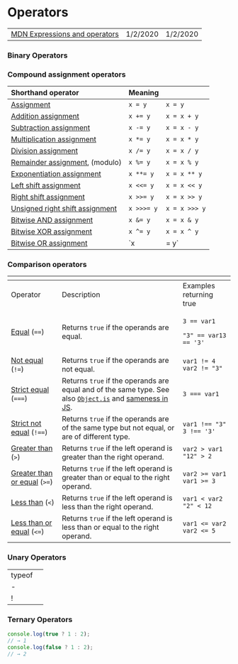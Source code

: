 # Operators

|  |  |  |
| :--- | :--- | :--- |
| [MDN Expressions and operators](https://developer.mozilla.org/en-US/docs/Web/JavaScript/Guide/Expressions_and_Operators) | 1/2/2020 | 1/2/2020 |

### Binary Operators

### Compound assignment operators

| Shorthand operator | Meaning |  |
| :--- | :--- | :--- |
| [Assignment](https://developer.mozilla.org/en-US/docs/Web/JavaScript/Reference/Operators/Assignment_Operators#Assignment) | `x = y` | `x = y` |
| [Addition assignment](https://developer.mozilla.org/en-US/docs/Web/JavaScript/Reference/Operators/Assignment_Operators#Addition_assignment) | `x += y` | `x = x + y` |
| [Subtraction assignment](https://developer.mozilla.org/en-US/docs/Web/JavaScript/Reference/Operators/Assignment_Operators#Subtraction_assignment) | `x -= y` | `x = x - y` |
| [Multiplication assignment](https://developer.mozilla.org/en-US/docs/Web/JavaScript/Reference/Operators/Assignment_Operators#Multiplication_assignment) | `x *= y` | `x = x * y` |
| [Division assignment](https://developer.mozilla.org/en-US/docs/Web/JavaScript/Reference/Operators/Assignment_Operators#Division_assignment) | `x /= y` | `x = x / y` |
| [Remainder assignment](https://developer.mozilla.org/en-US/docs/Web/JavaScript/Reference/Operators/Assignment_Operators#Remainder_assignment), \(modulo\) | `x %= y` | `x = x % y` |
| [Exponentiation assignment](https://developer.mozilla.org/en-US/docs/Web/JavaScript/Reference/Operators/Assignment_Operators#Exponentiation_assignment) | `x **= y` | `x = x ** y` |
| [Left shift assignment](https://developer.mozilla.org/en-US/docs/Web/JavaScript/Reference/Operators/Assignment_Operators#Left_shift_assignment) | `x <<= y` | `x = x << y` |
| [Right shift assignment](https://developer.mozilla.org/en-US/docs/Web/JavaScript/Reference/Operators/Assignment_Operators#Right_shift_assignment) | `x >>= y` | `x = x >> y` |
| [Unsigned right shift assignment](https://developer.mozilla.org/en-US/docs/Web/JavaScript/Reference/Operators/Assignment_Operators#Unsigned_right_shift_assignment) | `x >>>= y` | `x = x >>> y` |
| [Bitwise AND assignment](https://developer.mozilla.org/en-US/docs/Web/JavaScript/Reference/Operators/Assignment_Operators#Bitwise_AND_assignment) | `x &= y` | `x = x & y` |
| [Bitwise XOR assignment](https://developer.mozilla.org/en-US/docs/Web/JavaScript/Reference/Operators/Assignment_Operators#Bitwise_XOR_assignment) | `x ^= y` | `x = x ^ y` |
| [Bitwise OR assignment](https://developer.mozilla.org/en-US/docs/Web/JavaScript/Reference/Operators/Assignment_Operators#Bitwise_OR_assignment) | `x |= y` | `x = x | y` |

### Comparison operators

<table>
  <thead>
    <tr>
      <th style="text-align:left"></th>
      <th style="text-align:left"></th>
      <th style="text-align:left"></th>
    </tr>
  </thead>
  <tbody>
    <tr>
      <td style="text-align:left">Operator</td>
      <td style="text-align:left">Description</td>
      <td style="text-align:left">Examples returning true</td>
    </tr>
    <tr>
      <td style="text-align:left"><a href="https://developer.mozilla.org/en-US/docs/Web/JavaScript/Reference/Operators/Comparison_Operators#Equality">Equal</a> (<code>==</code>)</td>
      <td
      style="text-align:left">Returns <code>true</code> if the operands are equal.</td>
        <td style="text-align:left">
          <p><code>3 == var1</code>
          </p>
          <p><code>&quot;3&quot; == var13 == &apos;3&apos;</code>
          </p>
        </td>
    </tr>
    <tr>
      <td style="text-align:left"><a href="https://developer.mozilla.org/en-US/docs/Web/JavaScript/Reference/Operators/Comparison_Operators#Inequality">Not equal</a> (<code>!=</code>)</td>
      <td
      style="text-align:left">Returns <code>true</code> if the operands are not equal.</td>
        <td style="text-align:left"><code>var1 != 4<br />var2 != &quot;3&quot;</code>
        </td>
    </tr>
    <tr>
      <td style="text-align:left"><a href="https://developer.mozilla.org/en-US/docs/Web/JavaScript/Reference/Operators/Comparison_Operators#Identity">Strict equal</a> (<code>===</code>)</td>
      <td
      style="text-align:left">Returns <code>true</code> if the operands are equal and of the same type.
        See also <a href="https://developer.mozilla.org/en-US/docs/Web/JavaScript/Reference/Global_Objects/Object/is"><code>Object.is</code></a> and
        <a
        href="https://developer.mozilla.org/en-US/docs/Web/JavaScript/Equality_comparisons_and_sameness">sameness in JS</a>.</td>
          <td style="text-align:left"><code>3 === var1</code>
          </td>
    </tr>
    <tr>
      <td style="text-align:left"><a href="https://developer.mozilla.org/en-US/docs/Web/JavaScript/Reference/Operators/Comparison_Operators#Nonidentity">Strict not equal</a> (<code>!==</code>)</td>
      <td
      style="text-align:left">Returns <code>true</code> if the operands are of the same type but not equal,
        or are of different type.</td>
        <td style="text-align:left"><code>var1 !== &quot;3&quot;<br />3 !== &apos;3&apos;</code>
        </td>
    </tr>
    <tr>
      <td style="text-align:left"><a href="https://developer.mozilla.org/en-US/docs/Web/JavaScript/Reference/Operators/Comparison_Operators#Greater_than_operator">Greater than</a> (<code>&gt;</code>)</td>
      <td
      style="text-align:left">Returns <code>true</code> if the left operand is greater than the right
        operand.</td>
        <td style="text-align:left"><code>var2 &gt; var1<br />&quot;12&quot; &gt; 2</code>
        </td>
    </tr>
    <tr>
      <td style="text-align:left"><a href="https://developer.mozilla.org/en-US/docs/Web/JavaScript/Reference/Operators/Comparison_Operators#Greater_than_or_equal_operator">Greater than or equal</a> (<code>&gt;=</code>)</td>
      <td
      style="text-align:left">Returns <code>true</code> if the left operand is greater than or equal to
        the right operand.</td>
        <td style="text-align:left"><code>var2 &gt;= var1<br />var1 &gt;= 3</code>
        </td>
    </tr>
    <tr>
      <td style="text-align:left"><a href="https://developer.mozilla.org/en-US/docs/Web/JavaScript/Reference/Operators/Comparison_Operators#Less_than_operator">Less than</a> (<code>&lt;</code>)</td>
      <td
      style="text-align:left">Returns <code>true</code> if the left operand is less than the right operand.</td>
        <td
        style="text-align:left"><code>var1 &lt; var2<br />&quot;2&quot; &lt; 12</code>
          </td>
    </tr>
    <tr>
      <td style="text-align:left"><a href="https://developer.mozilla.org/en-US/docs/Web/JavaScript/Reference/Operators/Comparison_Operators#Less_than_or_equal_operator">Less than or equal</a> (<code>&lt;=</code>)</td>
      <td
      style="text-align:left">Returns <code>true</code> if the left operand is less than or equal to the
        right operand.</td>
        <td style="text-align:left"><code>var1 &lt;= var2<br />var2 &lt;= 5</code>
        </td>
    </tr>
  </tbody>
</table>

### Unary Operators

|  |  |
| :--- | :--- |
| typeof |  |
| - |  |
| ! |  |

### Ternary Operators

```javascript
console.log(true ? 1 : 2);
// → 1
console.log(false ? 1 : 2);
// → 2
```

